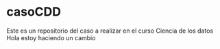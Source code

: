 # casoCDD
Este es un repositorio del caso a realizar en el curso Ciencia de los datos
Hola estoy haciendo un cambio
